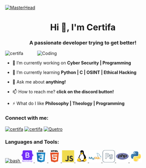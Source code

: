 [![MasterHead](https://i.pinimg.com/originals/d2/e1/da/d2e1da70c72592443bd9c3728f35b47e.gif)]()
<h1 align="center">Hi 👋, I'm Certifa</h1>
<h3 align="center">A passionate developer trying to get better!</h3>
<img align="right" alt="Coding" width="400" src="https://media4.giphy.com/media/xT9IgzoKnwFNmISR8I/giphy.gif?cid=ecf05e47t70wqlks908v71ipi45727kfdq1vr1y03wn9bu7w&rid=giphy.gif&ct=g")

<p align="left"> <img src="https://komarev.com/ghpvc/?username=certifa&label=Profile%20views&color=0e75b6&style=flat" alt="certifa" /> </p>


- 🔭 I’m currently working on **Cyber Security | Programming**

- 🌱 I’m currently learning **Python | C | OSINT | Ethical Hacking**

- 💬 Ask me about **anything!**

- 📫 How to reach me? **click on the discord button!**

- ⚡ What do I like **Philosophy | Theology | Programming**

<h3 align="left">Connect with me:</h3>
<p align="left">
<a href="https://www.codechef.com/users/certifa" target="blank"><img align="center" src="https://cdn.jsdelivr.net/npm/simple-icons@3.1.0/icons/codechef.svg" alt="certifa" height="30" width="40" /></a>
<a href="https://stackoverflow.com/users/certifa" target="blank"><img align="center" src="https://raw.githubusercontent.com/rahuldkjain/github-profile-readme-generator/master/src/images/icons/Social/stack-overflow.svg" alt="certifa" height="30" width="40" /></a>
<a href="https://discord.gg/Quetro" target="blank"><img align="center" src="https://raw.githubusercontent.com/rahuldkjain/github-profile-readme-generator/master/src/images/icons/Social/discord.svg" alt="Quetro" height="30" width="40" /></a>
</p>

<h3 align="left">Languages and Tools:</h3>
<p align="left"> <a href="https://www.gnu.org/software/bash/" target="_blank" rel="noreferrer"> <img src="https://www.vectorlogo.zone/logos/gnu_bash/gnu_bash-icon.svg" alt="bash" width="40" height="40"/> </a> <a href="https://getbootstrap.com" target="_blank" rel="noreferrer"> <img src="https://raw.githubusercontent.com/devicons/devicon/master/icons/bootstrap/bootstrap-plain-wordmark.svg" alt="bootstrap" width="40" height="40"/> </a> <a href="https://www.w3schools.com/css/" target="_blank" rel="noreferrer"> <img src="https://raw.githubusercontent.com/devicons/devicon/master/icons/css3/css3-original-wordmark.svg" alt="css3" width="40" height="40"/> </a> <a href="https://www.w3.org/html/" target="_blank" rel="noreferrer"> <img src="https://raw.githubusercontent.com/devicons/devicon/master/icons/html5/html5-original-wordmark.svg" alt="html5" width="40" height="40"/> </a> <a href="https://developer.mozilla.org/en-US/docs/Web/JavaScript" target="_blank" rel="noreferrer"> <img src="https://raw.githubusercontent.com/devicons/devicon/master/icons/javascript/javascript-original.svg" alt="javascript" width="40" height="40"/> </a> <a href="https://www.linux.org/" target="_blank" rel="noreferrer"> <img src="https://raw.githubusercontent.com/devicons/devicon/master/icons/linux/linux-original.svg" alt="linux" width="40" height="40"/> </a> <a href="https://www.mysql.com/" target="_blank" rel="noreferrer"> <img src="https://raw.githubusercontent.com/devicons/devicon/master/icons/mysql/mysql-original-wordmark.svg" alt="mysql" width="40" height="40"/> </a> <a href="https://www.photoshop.com/en" target="_blank" rel="noreferrer"> <img src="https://raw.githubusercontent.com/devicons/devicon/master/icons/photoshop/photoshop-line.svg" alt="photoshop" width="40" height="40"/> </a> <a href="https://www.php.net" target="_blank" rel="noreferrer"> <img src="https://raw.githubusercontent.com/devicons/devicon/master/icons/php/php-original.svg" alt="php" width="40" height="40"/> </a> <a href="https://www.python.org" target="_blank" rel="noreferrer"> <img src="https://raw.githubusercontent.com/devicons/devicon/master/icons/python/python-original.svg" alt="python" width="40" height="40"/> </a> </p>
